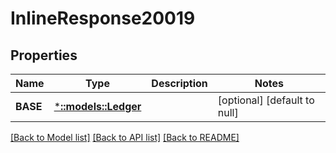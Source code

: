 # InlineResponse20019

## Properties
Name | Type | Description | Notes
------------ | ------------- | ------------- | -------------
**BASE** | [***::models::Ledger**](ledger.md) |  | [optional] [default to null]

[[Back to Model list]](../README.md#documentation-for-models) [[Back to API list]](../README.md#documentation-for-api-endpoints) [[Back to README]](../README.md)



